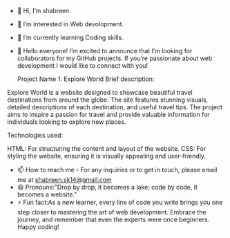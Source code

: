 - 👋 Hi, I’m shabreen
- 👀 I’m interested in Web devolopment.
- 🌱 I’m currently learning Coding skills.
- 💞️ Hello everyone! I’m excited to announce that I’m looking for collaborators for my GitHub projects.
           If you’re passionate about  web development I would like to connect with you!


  Project Name 1: Explore World
  Brief description:

 Explore World is a website designed to showcase beautiful travel destinations from around the globe.
 The site features stunning visuals, detailed descriptions of each destination, and useful travel tips.
 The project aims to  inspire a passion for travel and provide valuable information for individuals looking to explore new places.

Technologies used:

HTML: For structuring the content and layout of the website.
CSS: For styling the website, ensuring it is visually appealing and user-friendly.

- 📫 How to reach me - For any inquiries or to get in touch, please email me at shabreen.sk14@gmail.com
- 😄 Pronouns:"Drop by drop, it becomes a lake; code by code, it becomes a website."
- ⚡ Fun fact:As a new learner, every line of code you write brings you one step closer to mastering the art of web development. Embrace the journey, and remember that even the experts were once beginners. Happy coding!

<!---
githubshabreen/githubshabreen is a ✨ special ✨ repository because its `README.md` (this file) appears on your GitHub profile.
You can click the Preview link to take a look at your changes.
--->
